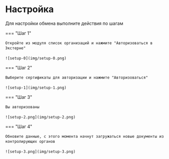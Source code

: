 # Настройка

Для настройки обмена выполните действия по шагам

=== "Шаг 1"

    Откройте из модуля список организаций и нажмите "Авторизоваться в Экстерне"

    ![setup-0](img/setup-0.png)

=== "Шаг 2"

    Выберите сертификаты для авторизации и нажмите "Авторизоваться"

    ![setup-1](img/setup-1.png)

=== "Шаг 3"

    Вы авторизованы

    ![setup-2.png](img/setup-2.png)

=== "Шаг 4"

    Обновите данные, с этого момента начнут загружаться новые документы из контролирующих органов

    ![setup-3.png](img/setup-3.png)
